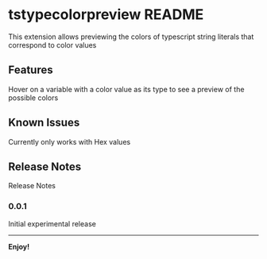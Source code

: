 # tstypecolorpreview README

This extension allows previewing the colors of typescript string literals that correspond to color values

## Features

Hover on a variable with a color value as its type to see a preview of the possible colors

## Known Issues

Currently only works with Hex values

## Release Notes

Release Notes

### 0.0.1

Initial experimental release

---

**Enjoy!**
